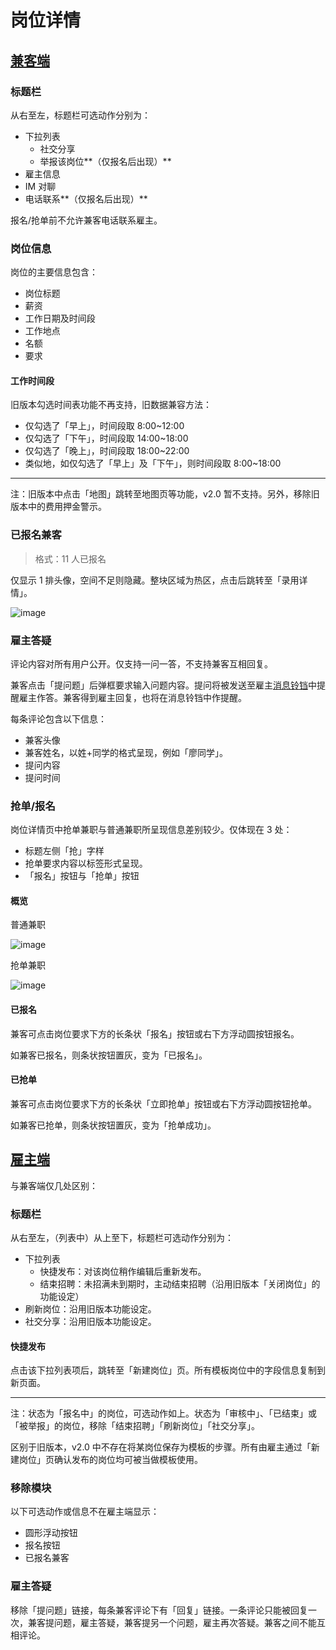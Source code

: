 # 岗位详情
## [兼客端](id:employee)
### 标题栏
从右至左，标题栏可选动作分别为：

- 下拉列表
	- 社交分享
	- 举报该岗位**（仅报名后出现）**
- 雇主信息
- IM 对聊
- 电话联系**（仅报名后出现）**

报名/抢单前不允许兼客电话联系雇主。

### 岗位信息
岗位的主要信息包含：

- 岗位标题
- 薪资
- 工作日期及时间段
- 工作地点
- 名额
- 要求

#### 工作时间段
旧版本勾选时间表功能不再支持，旧数据兼容方法：

- 仅勾选了「早上」，时间段取 8:00~12:00
- 仅勾选了「下午」，时间段取 14:00~18:00
- 仅勾选了「晚上」，时间段取 18:00~22:00
- 类似地，如仅勾选了「早上」及「下午」，则时间段取 8:00~18:00

--------------------
注：旧版本中点击「地图」跳转至地图页等功能，v2.0 暂不支持。另外，移除旧版本中的费用押金警示。

### 已报名兼客
> 格式：11 人已报名

仅显示 1 排头像，空间不足则隐藏。整块区域为热区，点击后跳转至「录用详情」。

![image](img/applicant-status.png)

### 雇主答疑
评论内容对所有用户公开。仅支持一问一答，不支持兼客互相回复。

兼客点击「提问题」后弹框要求输入问题内容。提问将被发送至雇主[消息铃铛](notification.html)中提醒雇主作答。兼客得到雇主回复，也将在消息铃铛中作提醒。

每条评论包含以下信息：

- 兼客头像
- 兼客姓名，以姓+同学的格式呈现，例如「廖同学」。
- 提问内容
- 提问时间


### 抢单/报名
岗位详情页中抢单兼职与普通兼职所呈现信息差别较少。仅体现在 3 处：

- 标题左侧「抢」字样
- 抢单要求内容以标签形式呈现。
- 「报名」按钮与「抢单」按钮

#### 概览
普通兼职

![image](img/detail-normal.png)

抢单兼职

![image](img/detail-fast.png)

#### 已报名
兼客可点击岗位要求下方的长条状「报名」按钮或右下方浮动圆按钮报名。

如兼客已报名，则条状按钮置灰，变为「已报名」。


#### 已抢单
兼客可点击岗位要求下方的长条状「立即抢单」按钮或右下方浮动圆按钮抢单。

如兼客已抢单，则条状按钮置灰，变为「抢单成功」。

## [雇主端](id:employer)
与兼客端仅几处区别：

### 标题栏
从右至左，（列表中）从上至下，标题栏可选动作分别为：

- 下拉列表
	- 快捷发布：对该岗位稍作编辑后重新发布。
	- 结束招聘：未招满未到期时，主动结束招聘（沿用旧版本「关闭岗位」的功能设定）
- 刷新岗位：沿用旧版本功能设定。
- 社交分享：沿用旧版本功能设定。

#### 快捷发布
点击该下拉列表项后，跳转至「新建岗位」页。所有模板岗位中的字段信息复制到新页面。

--------------------
注：状态为「报名中」的岗位，可选动作如上。状态为「审核中」、「已结束」或「被举报」的岗位，移除「结束招聘」「刷新岗位」「社交分享」。

区别于旧版本，v2.0 中不存在将某岗位保存为模板的步骤。所有由雇主通过「新建岗位」页确认发布的岗位均可被当做模板使用。

### 移除模块
以下可选动作或信息不在雇主端显示：

- 圆形浮动按钮
- 报名按钮
- 已报名兼客

### 雇主答疑
移除「提问题」链接，每条兼客评论下有「回复」链接。一条评论只能被回复一次，兼客提问题，雇主答疑，兼客提另一个问题，雇主再次答疑。兼客之间不能互相评论。

